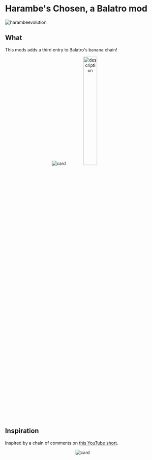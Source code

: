 # Harambe's Chosen, a Balatro mod
![harambeevolution](https://github.com/user-attachments/assets/57636205-2c62-4e75-9750-d080b56c8364)

## What
This mods adds a third entry to Balatro's banana chain!
<div align="center">
    <img src="https://github.com/JulianDeclercq/harambes-chosen/blob/main/assets/originals/1_harambeschosen.png" alt="card">
    <img width="30%" src="https://github.com/JulianDeclercq/harambes-chosen/blob/main/assets/harambedescription.webp" alt="description">
</div>

## Inspiration
Inspired by a chain of comments on [this YouTube short](https://www.youtube.com/shorts/zJQsjkq-cQY).

<div align="center">
    <img src="https://github.com/user-attachments/assets/ae90255c-3c4a-46ca-ad08-4055c7b16a2f" alt="card">
</div>
